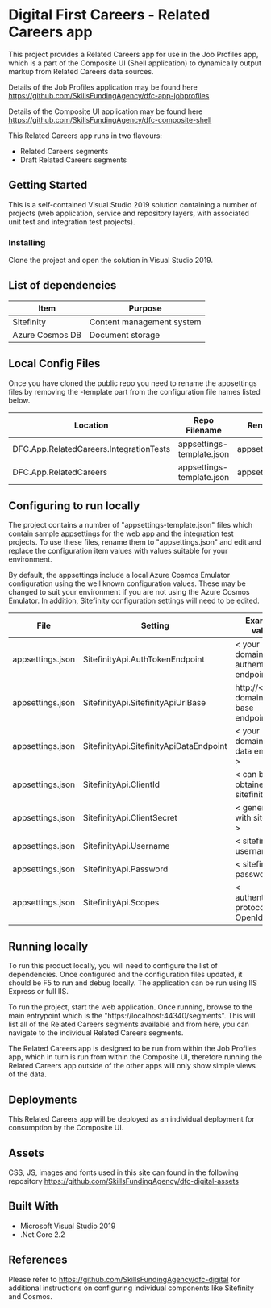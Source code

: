 # Digital First Careers - Related Careers app

This project provides a Related Careers app for use in the Job Profiles app, which is a part of the Composite UI (Shell application) to dynamically output markup from Related Careers data sources.

Details of the Job Profiles application may be found here https://github.com/SkillsFundingAgency/dfc-app-jobprofiles

Details of the Composite UI application may be found here https://github.com/SkillsFundingAgency/dfc-composite-shell

This Related Careers app runs in two flavours:

* Related Careers segments
* Draft Related Careers segments

## Getting Started

This is a self-contained Visual Studio 2019 solution containing a number of projects (web application, service and repository layers, with associated unit test and integration test projects).

### Installing

Clone the project and open the solution in Visual Studio 2019.

## List of dependencies

|Item	|Purpose|
|-------|-------|
|Sitefinity |Content management system |
|Azure Cosmos DB | Document storage |

## Local Config Files

Once you have cloned the public repo you need to rename the appsettings files by removing the -template part from the configuration file names listed below.

| Location | Repo Filename | Rename to |
|-------|-------|-------|
| DFC.App.RelatedCareers.IntegrationTests | appsettings-template.json | appsettings.json |
| DFC.App.RelatedCareers | appsettings-template.json | appsettings.json |

## Configuring to run locally

The project contains a number of "appsettings-template.json" files which contain sample appsettings for the web app and the integration test projects. To use these files, rename them to "appsettings.json" and edit and replace the configuration item values with values suitable for your environment.

By default, the appsettings include a local Azure Cosmos Emulator configuration using the well known configuration values. These may be changed to suit your environment if you are not using the Azure Cosmos Emulator. In addition, Sitefinity configuration settings will need to be edited.

|File                                       |Setting                        |Example value                      |
|------------------------------------------|------------------------------|----------------------------------|
| appsettings.json     | SitefinityApi.AuthTokenEndpoint      |< your domain authentication endpoint >  |
| appsettings.json     | SitefinityApi.SitefinityApiUrlBase     |http://< your domain api base endpoint >  |
| appsettings.json     | SitefinityApi.SitefinityApiDataEndpoint |< your domain api data endpoint >  |
| appsettings.json     | SitefinityApi.ClientId           | < can be obtained from sitefinity  >|
| appsettings.json     | SitefinityApi.ClientSecret       | < generate it with sitefinity >     |
| appsettings.json     | SitefinityApi.Username           | < sitefinity username >             |
| appsettings.json     | SitefinityApi.Password           | < sitefinity password >             |
| appsettings.json     | SitefinityApi.Scopes             | < authentication protocol> OpenId   |

## Running locally

To run this product locally, you will need to configure the list of dependencies. Once configured and the configuration files updated, it should be F5 to run and debug locally. The application can be run using IIS Express or full IIS.

To run the project, start the web application. Once running, browse to the main entrypoint which is the "https://localhost:44340/segments". This will list all of the Related Careers segments available and from here, you can navigate to the individual Related Careers segments.

The Related Careers app is designed to be run from within the Job Profiles app, which in turn is run from within the Composite UI, therefore running the Related Careers app outside of the other apps will only show simple views of the data.

## Deployments

This Related Careers app will be deployed as an individual deployment for consumption by the Composite UI.

## Assets

CSS, JS, images and fonts used in this site can found in the following repository https://github.com/SkillsFundingAgency/dfc-digital-assets

## Built With

* Microsoft Visual Studio 2019
* .Net Core 2.2

## References

Please refer to https://github.com/SkillsFundingAgency/dfc-digital for additional instructions on configuring individual components like Sitefinity and Cosmos.
